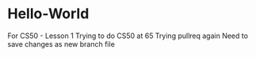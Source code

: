 # Hello-World
For CS50 - Lesson 1
Trying to do CS50 at 65
Trying pullreq again
Need to save changes as new branch file
